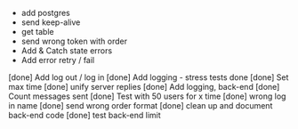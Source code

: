 ﻿
* add postgres
* send keep-alive
* get table
* send wrong token with order
* Add & Catch state errors
* Add error retry / fail

[done] Add log out / log in 
[done] Add logging - stress tests done
[done] Set max time 
[done] unify server replies
[done] Add logging, back-end
[done] Count messages sent
[done] Test with 50 users for x time
[done] wrong log in name
[done] send wrong order format
[done] clean up and document back-end code
[done] test back-end limit
